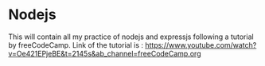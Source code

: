 # Nodejs

This will contain all my practice of nodejs and expressjs following a tutorial by freeCodeCamp.
Link of the tutorial is : https://www.youtube.com/watch?v=Oe421EPjeBE&t=2145s&ab_channel=freeCodeCamp.org

